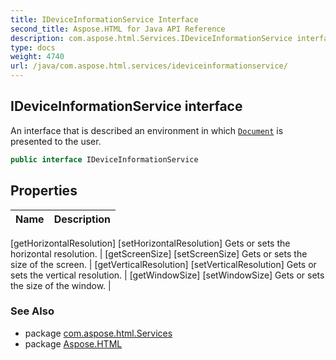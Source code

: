 ```yaml
---
title: IDeviceInformationService Interface
second_title: Aspose.HTML for Java API Reference
description: com.aspose.html.Services.IDeviceInformationService interface. An interface that is described an environment in which Document is presented to the user
type: docs
weight: 4740
url: /java/com.aspose.html.services/ideviceinformationservice/
---
```

## IDeviceInformationService interface

An interface that is described an environment in which [`Document`](../../com.aspose.html.dom/document/) is presented to the user.

```java
public interface IDeviceInformationService
```

## Properties

| Name | Description |
| --- | --- |
[getHorizontalResolution]
[setHorizontalResolution] Gets or sets the horizontal resolution. |
[getScreenSize]
[setScreenSize] Gets or sets the size of the screen. |
[getVerticalResolution]
[setVerticalResolution] Gets or sets the vertical resolution. |
[getWindowSize]
[setWindowSize] Gets or sets the size of the window. |

### See Also

* package [com.aspose.html.Services](../../com.aspose.html.services/)
* package [Aspose.HTML](../../)
